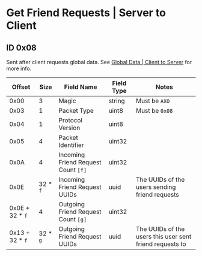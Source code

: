 # Get Friend Requests | Server to Client

## ID 0x08

Sent after client requests global data. See [Global Data | Client to Server](../clientToServer/0x08_get_friend_requests.md) for more info.

<table>
    <thead>
        <tr>
            <th>Offset</th>
            <th>Size</th>
            <th>Field Name</th>
            <th>Field Type</th>
            <th>Notes</th>
        </tr>
    </thead>
    <tbody>
    <tr>
        <td>0x00</td>
        <td>3</td>
        <td>Magic</td>
        <td>string</td>
        <td>Must be <code>AXO</code></td>
    </tr>
        <tr>
        <td>0x03</td>
        <td>1</td>
        <td>Packet Type</td>
        <td>uint8</td>
        <td>Must be <code>0x08</code></td>
    </tr>
    <tr>
        <td>0x04</td>
        <td>1</td>
        <td>Protocol Version</td>
        <td>uint8</td>
        <td></td>
    </tr>
    <tr>
        <td>0x05</td>
        <td>4</td>
        <td>Packet Identifier</td>
        <td>uint32</td>
        <td></td>
    </tr>
    <tr>
        <td>0x0A</td>
        <td>4</td>
        <td>Incoming Friend Request Count <code>[f]</code></td>
        <td>uint32</td>
        <td></td>
    </tr>
    <tr>
        <td>0x0E</td>
        <td>32 * <code>f</code></td>
        <td>Incoming Friend Request UUIDs</td>
        <td>uuid</td>
        <td>The UUIDs of the users sending friend requests</td>
    </tr>
    <tr>
        <td>0x0E + 32 * <code>f</code></td>
        <td>4</td>
        <td>Outgoing Friend Request Count <code>[g]</code></td>
        <td>uint32</td>
        <td></td>
    </tr>
    <tr>
        <td>0x13 + 32 * <code>f</code></td>
        <td>32 * <code>g</code></td>
        <td>Outgoing Friend Request UUIDs</td>
        <td>uuid</td>
        <td>The UUIDs of the users this user sent friend requests to</td>
    </tr>
    </tbody>
</table>
